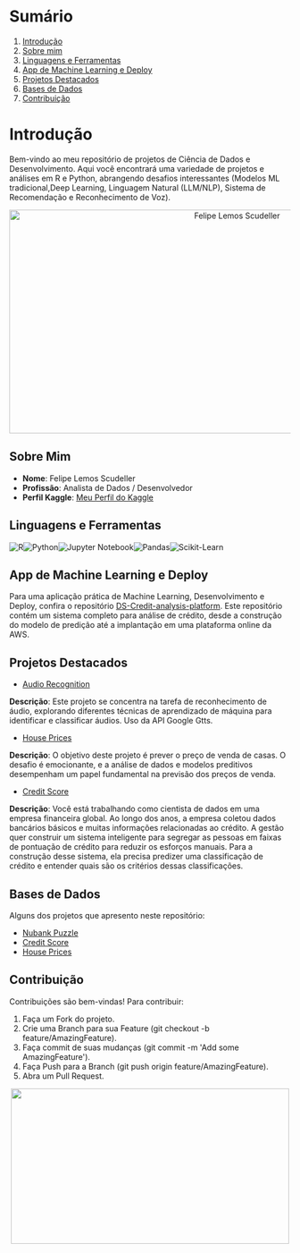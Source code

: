 # Sumário

1. [Introdução](#Introdução)
2. [Sobre mim](#Sobre-mim)
3. [Linguagens e Ferramentas](#Linguagens-e-Ferramentas)
4. [App de Machine Learning e Deploy](#App-de-Machine-Learning-e-Deploy)
5. [Projetos Destacados](#Projetos-Destacados)
6. [Bases de Dados](#Bases-de-Dados)
7. [Contribuição](#Contribuição)

# Introdução

Bem-vindo ao meu repositório de projetos de Ciência de Dados e Desenvolvimento. Aqui você encontrará uma variedade de projetos e análises em R e Python, abrangendo desafios interessantes (Modelos ML tradicional,Deep Learning, Linguagem Natural (LLM/NLP), Sistema de Recomendação e Reconhecimento de Voz).

<div style="text-align: center;">
  <img src="https://images.ctfassets.net/3viuren4us1n/6Uc2KZoG6vTJ2c5xGCxNTb/2461a7b51b9164b9a2b35f42e8c6152e/Games-Data.jpg" alt="Felipe Lemos Scudeller" width="800" height="400">
</div>

## Sobre Mim

- **Nome**: Felipe Lemos Scudeller
- **Profissão**: Analista de Dados / Desenvolvedor
- **Perfil Kaggle**: [Meu Perfil do Kaggle](https://www.kaggle.com/gajshield)

## Linguagens e Ferramentas
![R](https://img.shields.io/badge/R-276DC3?style=for-the-badge&logo=R&logoColor=white)![Python](https://img.shields.io/badge/Python-3776AB?style=for-the-badge&logo=python&logoColor=white)![Jupyter Notebook](https://img.shields.io/badge/Jupyter-Notebook-F37626?style=for-the-badge&logo=jupyter&logoColor=white)![Pandas](https://img.shields.io/badge/Pandas-150458?style=for-the-badge&logo=pandas&logoColor=white)![Scikit-Learn](https://img.shields.io/badge/Scikit--Learn-F7931E?style=for-the-badge&logo=scikit-learn&logoColor=white)

## App de Machine Learning e Deploy

Para uma aplicação prática de Machine Learning, Desenvolvimento e Deploy, confira o repositório [DS-Credit-analysis-platform](https://github.com/scudellerlemos/-DS-Credit-analysis-platform). Este repositório contém um sistema completo para análise de crédito, desde a construção do modelo de predição até a implantação em uma plataforma online da AWS.

## Projetos Destacados

- [Audio Recognition](https://github.com/scudellerlemos/Machine-Learning-Projects/tree/main/Audio%20Recognition)

**Descrição**: Este projeto se concentra na tarefa de reconhecimento de áudio, explorando diferentes técnicas de aprendizado de máquina para identificar e classificar áudios. Uso da API Google Gtts.

- [House Prices](https://www.kaggle.com/competitions/house-prices-advanced-regression-techniques)

**Descrição**: O objetivo deste projeto é prever o preço de venda de casas. O desafio é emocionante, e a análise de dados e modelos preditivos desempenham um papel fundamental na previsão dos preços de venda.

- [Credit Score](https://www.kaggle.com/datasets/parisrohan/credit-score-classification)

**Descrição**: Você está trabalhando como cientista de dados em uma empresa financeira global. Ao longo dos anos, a empresa coletou dados bancários básicos e muitas informações relacionadas ao crédito. A gestão quer construir um sistema inteligente para segregar as pessoas em faixas de pontuação de crédito para reduzir os esforços manuais. Para a construção desse sistema, ela precisa predizer uma classificação de crédito e entender quais são os critérios dessas classificações.


## Bases de Dados

Alguns dos projetos que apresento neste repositório:

- [Nubank Puzzle](https://github.com/fernandojunior/nubank-data-science-puzzle)
- [Credit Score](https://www.kaggle.com/datasets/parisrohan/credit-score-classification)
- [House Prices](https://www.kaggle.com/competitions/house-prices-advanced-regression-techniques)


## Contribuição
Contribuições são bem-vindas! Para contribuir:

1. Faça um Fork do projeto.
2. Crie uma Branch para sua Feature (git checkout -b feature/AmazingFeature).
3. Faça commit de suas mudanças (git commit -m 'Add some AmazingFeature').
4. Faça Push para a Branch (git push origin feature/AmazingFeature).
5. Abra um Pull Request.

<div align="center">
  <img src="https://i.pinimg.com/originals/cd/df/90/cddf900fe24300e30e162e4d1cbf0d7e.gif"  width="498" height="278">
</div>
